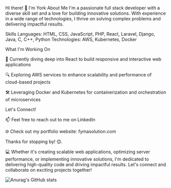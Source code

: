 Hi there! 👋 I'm York
About Me
I'm a passionate full stack developer with a diverse skill set and a love for building innovative solutions. With experience in a wide range of technologies, I thrive on solving complex problems and delivering impactful results.

Skills
Languages: HTML, CSS, JavaScript, PHP, React, Laravel, Django, Java, C, C++, Python
Technologies: AWS, Kubernetes, Docker

What I'm Working On
<p>🚀 Currently diving deep into React to build responsive and interactive web applications</p>
<p>🔍 Exploring AWS services to enhance scalability and performance of cloud-based projects</p>
<p>🛠️ Leveraging Docker and Kubernetes for containerization and orchestration of microservices</p>

Let's Connect!
<p>📫 Feel free to reach out to me on LinkedIn</p>
<p>🌐 Check out my portfolio website: fymasolution.com</p>

Thanks for stopping by! 😊.

💻 Whether it's creating scalable web applications, optimizing server performance, or implementing innovative solutions, I'm dedicated to delivering high-quality code and driving impactful results. Let's connect and collaborate on exciting projects together!

![Anurag's GitHub stats](https://github-readme-stats.vercel.app/api?username=MartinsYork&theme=dark&show_icons=true)
